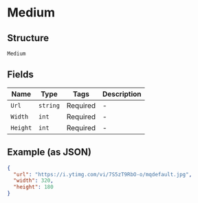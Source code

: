 
# Medium

## Structure

`Medium`

## Fields

| Name | Type | Tags | Description |
|  --- | --- | --- | --- |
| `Url` | `string` | Required | - |
| `Width` | `int` | Required | - |
| `Height` | `int` | Required | - |

## Example (as JSON)

```json
{
  "url": "https://i.ytimg.com/vi/7S5zT9RbO-o/mqdefault.jpg",
  "width": 320,
  "height": 180
}
```


